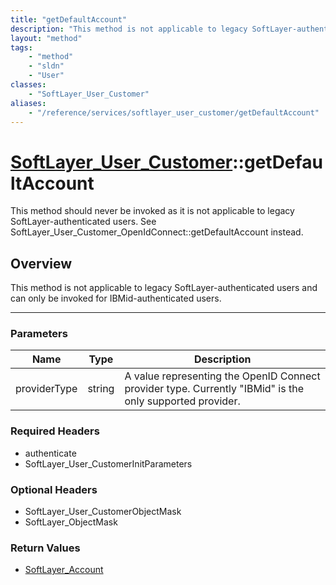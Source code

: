 ```yaml
---
title: "getDefaultAccount"
description: "This method is not applicable to legacy SoftLayer-authenticated users and can only be invoked for IBMid-authenticated us... "
layout: "method"
tags:
    - "method"
    - "sldn"
    - "User"
classes:
    - "SoftLayer_User_Customer"
aliases:
    - "/reference/services/softlayer_user_customer/getDefaultAccount"
---
```

# [SoftLayer_User_Customer](/reference/services/SoftLayer_User_Customer)::getDefaultAccount


This method should never be invoked as it is not applicable to legacy SoftLayer-authenticated users. See SoftLayer_User_Customer_OpenIdConnect::getDefaultAccount instead. 


## Overview 
This method is not applicable to legacy SoftLayer-authenticated users and can only be invoked for IBMid-authenticated users. 

-----

### Parameters 
|Name | Type | Description |
| --- | --- | --- |
|providerType| string| A value representing the OpenID Connect provider type. Currently "IBMid" is the only supported provider.|


### Required Headers
* authenticate
* SoftLayer_User_CustomerInitParameters


### Optional Headers
* SoftLayer_User_CustomerObjectMask
* SoftLayer_ObjectMask

### Return Values
* <a href='/reference/datatypes/SoftLayer_Account'>SoftLayer_Account </a>




